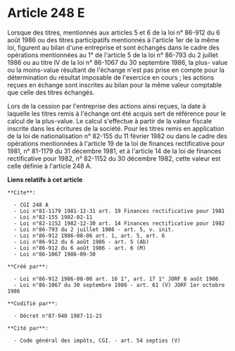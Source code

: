 # Article 248 E

Lorsque des titres, mentionnés aux articles 5 et 6 de la loi n° 86-912 du 6 août 1986 ou des titres participatifs mentionnés
à l'article 1er de la même loi, figurent au bilan d'une entreprise et sont échangés dans le cadre des opérations mentionnées
au 1° de l'article 5 de la loi n° 86-793 du 2 juillet 1986 ou au titre IV de la loi n° 86-1067 du 30 septembre 1986, la plus-
value ou la moins-value résultant de l'échange n'est pas prise en compte pour la détermination du résultat imposable de
l'exercice en cours ; les actions reçues en échange sont inscrites au bilan pour la même valeur comptable que celle des
titres échangés.

Lors de la cession par l'entreprise des actions ainsi reçues, la date à laquelle les titres remis à l'échange ont été acquis
sert de référence pour le calcul de la plus-value. Le calcul s'effectue à partir de la valeur fiscale inscrite dans les
écritures de la société. Pour les titres remis en application de la loi de nationalisation n° 82-155 du 11 février 1982 ou
dans le cadre des opérations mentionnées à l'article 19 de la loi de finances rectificative pour 1981, n° 81-1179 du 31
décembre 1981, et à l'article 14 de la loi de finances rectificative pour 1982, n° 82-1152 du 30 décembre 1982, cette valeur
est celle définie à l'article 248 A.

**Liens relatifs à cet article**

	**Cite**:

	  - CGI 248 A
	  - Loi n°81-1179 1981-12-31 art. 19 Finances rectificative pour 1981
	  - Loi n°82-155 1982-02-11
	  - Loi n°82-1152 1982-12-30 art. 14 Finances rectificative pour 1982
	  - Loi n°86-793 du 2 juillet 1986 - art. 5, v. init.
	  - Loi n°86-912 1986-08-06 art. 1, art. 5, art. 6
	  - Loi n°86-912 du 6 août 1986 - art. 5 (Ab)
	  - Loi n°86-912 du 6 août 1986 - art. 6 (M)
	  - Loi n°86-1067 1986-09-30

	**Créé par**:

	  - Loi n°86-912 1986-08-06 art. 16 1°, art. 17 1° JORF 6 août 1986
	  - Loi n°86-1067 du 30 septembre 1986 - art. 61 (V) JORF 1er octobre 1986

	**Codifié par**:

	  - Décret n°87-940 1987-11-23

	**Cité par**:

	  - Code général des impôts, CGI. - art. 54 septies (V)
